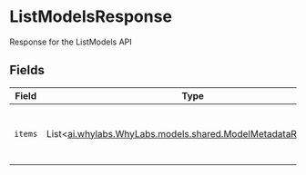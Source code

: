 # ListModelsResponse

Response for the ListModels API


## Fields

| Field                                                                                                        | Type                                                                                                         | Required                                                                                                     | Description                                                                                                  |
| ------------------------------------------------------------------------------------------------------------ | ------------------------------------------------------------------------------------------------------------ | ------------------------------------------------------------------------------------------------------------ | ------------------------------------------------------------------------------------------------------------ |
| `items`                                                                                                      | List<[ai.whylabs.WhyLabs.models.shared.ModelMetadataResponse](../../models/shared/ModelMetadataResponse.md)> | :heavy_check_mark:                                                                                           | A list of all known model ids for an organization.                                                           |